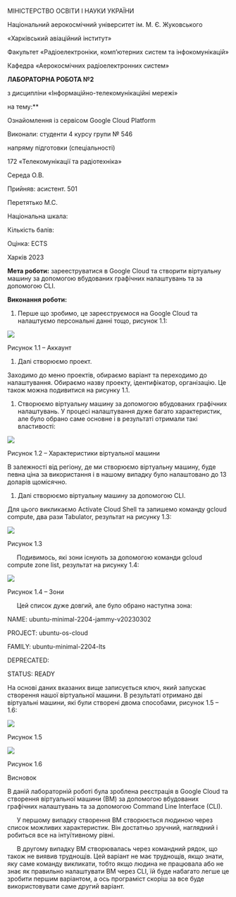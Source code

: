 ﻿МІНІСТЕРСТВО ОСВІТИ І НАУКИ УКРАЇНИ

Національний аерокосмічний університет ім. М. Є. Жуковського

«Харківський авіаційний інститут»

Факультет «Радіоелектроніки, комп’ютерних систем та інфокомунікацій»

Кафедра «Аерокосмічних радіоелектронних систем»





**ЛАБОРАТОРНА РОБОТА №2**

з дисципліни «Інформаційно-телекомунікаційні мережі»

на тему:** 

Ознайомлення із сервісом Google Cloud Platform





Виконали: студенти 4 курсу групи № 546

напряму підготовки (спеціальності)

172 «Телекомунікації та радіотехніка»	

Середа О.В.   		

Прийняв: асистент. 501

Перетятько М.С.		

Національна шкала:			

Кількість балів:		

Оцінка: ECTS		







Харків 2023

**Мета роботи:** зарееструватися в Google Cloud та створити віртуальну машину за допомогою вбудованих графічних налаштувань та за допомогою CLI.

**Виконання роботи:**

1. Перше що зробимо, це зареєструємося на Google Cloud та налаштуємо персональні данні тощо, рисунок 1.1:

![](Aspose.Words.35cf4337-130a-4f3c-9b19-bdf9a6b44146.001.png)

Рисунок 1.1 – Аккаунт 

1. Далі створюємо проект. 

Заходимо до меню проектів, обираємо варіант та переходимо до налаштування. Обираємо назву проекту, ідентифікатор, організацію.  Це також можна подивитися на рисунку 1.1. 

1. Створюємо віртуальну машину за допомогою вбудованих графічних налаштувань. У процесі налаштування дуже багато характеристик, але було обрано саме основне і в результаті отримали такі властивості:

![](Aspose.Words.35cf4337-130a-4f3c-9b19-bdf9a6b44146.002.png)

Рисунок 1.2 – Характеристики віртуальної машини 

В залежності від регіону, де ми створюємо віртуальну машину, буде певна ціна за використання і в нашому випадку було налаштовано до 13 доларів щомісячно.

1. Далі створюємо віртуальну машину за допомогою CLI.  

Для цього викликаємо Activate Cloud Shell та запишемо команду gcloud compute, два рази Tabulator, результат на рисунку 1.3:

![](Aspose.Words.35cf4337-130a-4f3c-9b19-bdf9a6b44146.003.png)

Рисунок 1.3 

`	`Подивимось, які зони існують за допомогою команди gcloud compute zone list, результат на рисунку 1.4: 

![](Aspose.Words.35cf4337-130a-4f3c-9b19-bdf9a6b44146.004.png)

Рисунок 1.4 – Зони 

`	`Цей список дуже довгий, але було обрано наступна зона:

NAME: ubuntu-minimal-2204-jammy-v20230302

PROJECT: ubuntu-os-cloud

FAMILY: ubuntu-minimal-2204-lts

DEPRECATED:

STATUS: READY

На основі даних вказаних вище записується ключ, який запускає створення нашої віртуальної машини. В результаті отримано дві віртуальні машини, які були створені двома способами, рисунок 1.5 – 1.6: 

![](Aspose.Words.35cf4337-130a-4f3c-9b19-bdf9a6b44146.005.png)

Рисунок 1.5

![](Aspose.Words.35cf4337-130a-4f3c-9b19-bdf9a6b44146.006.png)

Рисунок 1.6 

Висновок

В даній лабораторній роботі була зроблена реєстрація в Google Cloud та створення віртуальної машини (ВМ) за допомогою вбудованих графічних налаштувань та за допомогою Command Line Interface (CLI).

`	`У першому випадку створення ВМ створюється людиною через список можливих характеристик. Він достатньо зручний, наглядний і робиться все на інтуїтивному рівні.  

`	`В другому випадку ВМ створювалась через командний рядок, що також не виявив труднощів. Цей варіант не має труднощів, якщо знати, яку саме команду викликати, тобто якщо людина не працювала або не знає як правильно налаштувати ВМ через  CLI, їй буде набагато легше це зробити першим варіантом, а ось програміст скоріш за все буде використовувати саме другий варіант. 
